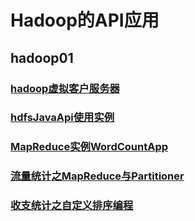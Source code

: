 # Hadoop的API应用

## hadoop01

### [hadoop虚拟客户服务器](https://github.com/sunnyandgood/BigData/blob/master/Hadoop%E7%9A%84API%E5%BA%94%E7%94%A8/hadoop01/hadoop%E8%99%9A%E6%8B%9F%E5%AE%A2%E6%88%B7%E6%9C%8D%E5%8A%A1%E7%AB%AF.md)
### [hdfsJavaApi使用实例](https://github.com/sunnyandgood/BigData/tree/master/Hadoop%E7%9A%84API%E5%BA%94%E7%94%A8/hadoop01/src/com/hdfs/javaApi)
### [MapReduce实例WordCountApp](https://github.com/sunnyandgood/BigData/blob/master/Hadoop%E7%9A%84API%E5%BA%94%E7%94%A8/hadoop01/MapReduce%E5%AE%9E%E4%BE%8BWordCountApp.md)
### [流量统计之MapReduce与Partitioner](https://github.com/sunnyandgood/BigData/blob/master/Hadoop%E7%9A%84API%E5%BA%94%E7%94%A8/hadoop01/%E6%B5%81%E9%87%8F%E7%BB%9F%E8%AE%A1%E4%B9%8BMapReduce%E4%B8%8EPartitioner.md)
### [收支统计之自定义排序编程](https://github.com/sunnyandgood/BigData/blob/master/Hadoop%E7%9A%84API%E5%BA%94%E7%94%A8/hadoop01/%E6%94%B6%E6%94%AF%E7%BB%9F%E8%AE%A1%E4%B9%8B%E8%87%AA%E5%AE%9A%E4%B9%89%E6%8E%92%E5%BA%8F%E7%BC%96%E7%A8%8B.md)
